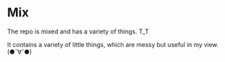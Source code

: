 # Mix
The repo is mixed and has a variety of things. T_T

It contains a variety of little things, which are messy but useful in my view.(●ˇ∀ˇ●)
